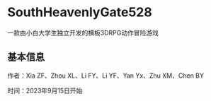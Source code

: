 # SouthHeavenlyGate528
一款由小白大学生独立开发的横板3DRPG动作冒险游戏

## 基本信息

作者：Xia ZF、Zhou XL、Li FY、Li YF、Yan Yx、Zhu XM、Chen BY

时间：2023年9月15日开始

